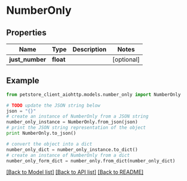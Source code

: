# NumberOnly


## Properties

Name | Type | Description | Notes
------------ | ------------- | ------------- | -------------
**just_number** | **float** |  | [optional] 

## Example

```python
from petstore_client_aiohttp.models.number_only import NumberOnly

# TODO update the JSON string below
json = "{}"
# create an instance of NumberOnly from a JSON string
number_only_instance = NumberOnly.from_json(json)
# print the JSON string representation of the object
print NumberOnly.to_json()

# convert the object into a dict
number_only_dict = number_only_instance.to_dict()
# create an instance of NumberOnly from a dict
number_only_form_dict = number_only.from_dict(number_only_dict)
```
[[Back to Model list]](../README.md#documentation-for-models) [[Back to API list]](../README.md#documentation-for-api-endpoints) [[Back to README]](../README.md)


